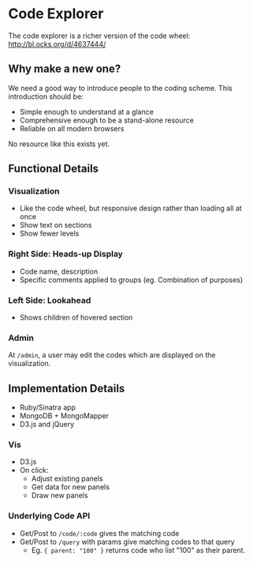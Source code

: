 # Code Explorer

The code explorer is a richer version of the code wheel: http://bl.ocks.org/d/4637444/

## Why make a new one?
We need a good way to introduce people to the coding scheme. This introduction should be:
- Simple enough to understand at a glance
- Comprehensive enough to be a stand-alone resource
- Reliable on all modern browsers

No resource like this exists yet. 

## Functional Details

### Visualization
- Like the code wheel, but responsive design rather than loading all at once
- Show text on sections 
- Show fewer levels

### Right Side: Heads-up Display
- Code name, description
- Specific comments applied to groups (eg. Combination of purposes)

### Left Side: Lookahead
- Shows children of hovered section


### Admin
At `/admin`, a user may edit the codes which are displayed on the visualization.


## Implementation Details
- Ruby/Sinatra app
- MongoDB + MongoMapper
- D3.js and jQuery

### Vis
- D3.js
- On click:
  - Adjust existing panels
  - Get data for new panels
  - Draw new panels

### Underlying Code API
- Get/Post to `/code/:code` gives the matching code
- Get/Post to `/query` with params give matching codes to that query
  - Eg. `{ parent: "100" }` returns code who list "100" as their parent.


